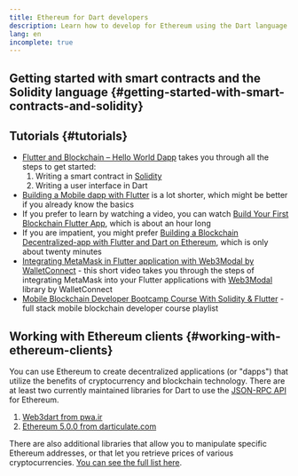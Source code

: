 ```yaml
---
title: Ethereum for Dart developers
description: Learn how to develop for Ethereum using the Dart language
lang: en
incomplete: true
---
```


## Getting started with smart contracts and the Solidity language {#getting-started-with-smart-contracts-and-solidity}

## Tutorials {#tutorials}

- [Flutter and Blockchain – Hello World Dapp](https://www.geeksforgeeks.org/flutter-and-blockchain-hello-world-dapp/) takes you through all the steps to get started:
  1.  Writing a smart contract in [Solidity](https://soliditylang.org/)
  2.  Writing a user interface in Dart
- [Building a Mobile dapp with Flutter](https://medium.com/dash-community/building-a-mobile-dapp-with-flutter-be945c80315a) is a lot shorter, which might be better
  if you already know the basics
- If you prefer to learn by watching a video, you can watch [Build Your First Blockchain Flutter App](https://www.youtube.com/watch?v=3Eeh3pJ6PeA), which is about an hour long
- If you are impatient, you might prefer [Building a Blockchain Decentralized-app with Flutter and Dart on Ethereum](https://www.youtube.com/watch?v=jaMFEOCq_1s), which is only about twenty minutes
- [Integrating MetaMask in Flutter application with Web3Modal by WalletConnect](https://www.youtube.com/watch?v=v_M2buHCpc4) - this short video takes you through the steps of integrating MetaMask into your Flutter applications with [Web3Modal](https://pub.dev/packages/web3modal_flutter) library by WalletConnect
- [Mobile Blockchain Developer Bootcamp Course With Solidity & Flutter](https://youtube.com/playlist?list=PL4V4Unlk5luhQ26ERO6hWEbcUwHDSSmVH) - full stack mobile blockchain developer course playlist

## Working with Ethereum clients {#working-with-ethereum-clients}

You can use Ethereum to create decentralized applications (or "dapps") that utilize the benefits of cryptocurrency and blockchain technology.
There are at least two currently maintained libraries for Dart to use the
[JSON-RPC API](/developers/docs/apis/json-rpc/) for Ethereum.

1. [Web3dart from pwa.ir](https://pub.dev/packages/web3dart)
1. [Ethereum 5.0.0 from darticulate.com](https://pub.dev/packages/ethereum)

There are also additional libraries that allow you to manipulate specific Ethereum addresses,
or that let you retrieve prices of various cryptocurrencies.
[You can see the full list here](https://pub.dev/dart/packages?q=ethereum).
